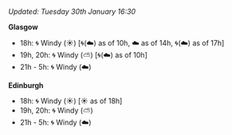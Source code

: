 *Updated: Tuesday 30th January 16:30*

**Glasgow**

* 18h: :cyclone: Windy (:sunny:) [:cyclone:(:cloud:) as of 10h, :cloud: as of 14h, :cyclone:(:cloud:) as of 17h]
* 19h, 20h: :cyclone: Windy (:partly_sunny:) [:cyclone:(:cloud:) as of 10h]
* 21h - 5h: :cyclone: Windy (:cloud:)

**Edinburgh**

* 18h: :cyclone: Windy (:sunny:) [:sunny: as of 18h]
* 19h, 20h: :cyclone: Windy (:partly_sunny:)
* 21h - 5h: :cyclone: Windy (:cloud:)
